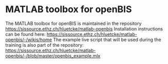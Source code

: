 # MATLAB toolbox for openBIS
The MATLAB toolbox for openBIS is maintained in the repository https://sissource.ethz.ch/hluetcke/matlab-openbis
Installation instructions can be found here: https://sissource.ethz.ch/hluetcke/matlab-openbis/-/wikis/home
The example live script that will be used during the training is also part of the repository: https://sissource.ethz.ch/hluetcke/matlab-openbis/-/blob/master/openbis_example.mlx
